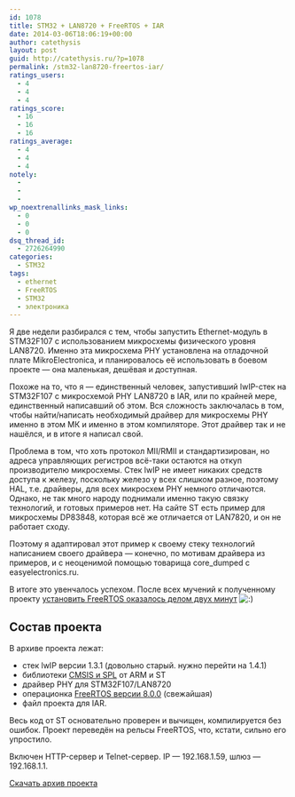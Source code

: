 ```yaml
---
id: 1078
title: STM32 + LAN8720 + FreeRTOS + IAR
date: 2014-03-06T18:06:19+00:00
author: catethysis
layout: post
guid: http://catethysis.ru/?p=1078
permalink: /stm32-lan8720-freertos-iar/
ratings_users:
  - 4
  - 4
  - 4
ratings_score:
  - 16
  - 16
  - 16
ratings_average:
  - 4
  - 4
  - 4
notely:
  - 
  - 
  - 
wp_noextrenallinks_mask_links:
  - 0
  - 0
  - 0
dsq_thread_id:
  - 2726264990
categories:
  - STM32
tags:
  - ethernet
  - FreeRTOS
  - STM32
  - электроника
---
```

Я две недели разбирался с тем, чтобы запустить Ethernet-модуль в STM32F107 с использованием микросхемы физического уровня LAN8720. Именно эта микросхема PHY установлена на отладочной плате MikroElectronica, и планировалось её использовать в боевом проекте &#8212; она маленькая, дешёвая и доступная.

Похоже на то, что я &#8212; единственный человек, запустивший lwIP-стек на STM32F107 с микросхемой PHY LAN8720 в IAR, или по крайней мере, единственный написавший об этом. Вся сложность заключалась в том, чтобы найти/написать необходимый драйвер для микросхемы PHY именно в этом МК и именно в этом компиляторе. Этот драйвер так и не нашёлся, и в итоге я написал свой.

<!--more-->

Проблема в том, что хоть протокол MII/RMII и стандартизирован, но адреса управляющих регистров всё-таки остаются на откуп производителю микросхемы. Стек lwIP не имеет никаких средств доступа к железу, поскольку железо у всех слишком разное, поэтому HAL, т.е. драйверы, для всех микросхем PHY немного отличаются. Однако, не так много народу поднимали именно такую связку технологий, и готовых примеров нет. На сайте ST есть пример для микросхемы DP83848, которая всё же отличается от LAN7820, и он не работает сходу.

Поэтому я адаптировал этот пример к своему стеку технологий написанием своего драйвера &#8212; конечно, по мотивам драйвера из примеров, и с неоценимой помощью товарища core_dumped с easyelectronics.ru.

В итоге это увенчалось успехом. После всех мучений к полученному проекту [установить FreeRTOS оказалось делом двух минут](http://catethysis.ru/index.php/freertos_stm32f100_iar/ "Установка FreeRTOS на STM32F100 / VLDiscovery в IAR") <img src="http://catethysis.ru/wp-includes/images/smilies/icon_smile.gif" alt=":)" class="wp-smiley" />

## Состав проекта

В архиве проекта лежат:

  * стек lwIP версии 1.3.1 (довольно старый. нужно перейти на 1.4.1)
  * библиотеки [CMSIS и SPL](http://catethysis.ru/index.php/stm32-from_zero_to_rtos-1_gpio/ "STM32 — с нуля до RTOS. 1: Порты ввода–вывода") от ARM и ST
  * драйвер PHY для STM32F107/LAN8720
  * операционка [FreeRTOS версии 8.0.0](http://catethysis.ru/index.php/freertos_stm32f100_iar/ "Установка FreeRTOS на STM32F100 / VLDiscovery в IAR") (свежайшая)
  * файл проекта для IAR.

Весь код от ST основательно проверен и вычищен, компилируется без ошибок. Проект переведён на рельсы FreeRTOS, что, кстати, сильно его упростило.

Включен HTTP-сервер и Telnet-сервер. IP &#8212; 192.168.1.59, шлюз &#8212; 192.168.1.1.

[Скачать архив проекта](http://catethysis.ru/wp-content/uploads/2014/03/STM32F107_LAN7820_lwIP_FreeRTOS_IAR.rar)